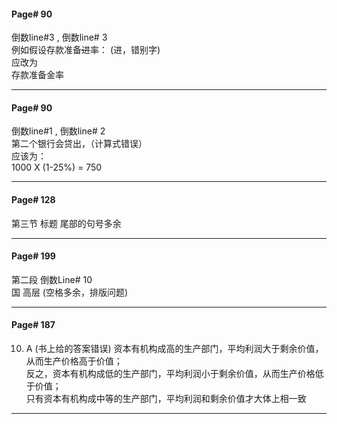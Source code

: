 #### Page# 90
倒数line#3 , 倒数line# 3       
例如假设存款准备~~进~~率： (进，错别字)  
应改为   
存款准备金率
___  

#### Page# 90
倒数line#1 , 倒数line# 2       
第二个银行会贷出，（计算式错误）    
应该为：       
1000 X (1-25%) = 750
___  
#### Page# 128
第三节 标题 尾部的句号多余
___
#### Page# 199
第二段 倒数Line# 10     
国 高层  (空格多余，排版问题)
___
#### Page# 187
10. A  (书上给的答案错误)
资本有机构成高的生产部门，平均利润大于剩余价值，从而生产价格高于价值；  
反之，资本有机构成低的生产部门，平均利润小于剩余价值，从而生产价格低于价值；  
只有资本有机构成中等的生产部门，平均利润和剩余价值才大体上相一致  
___
